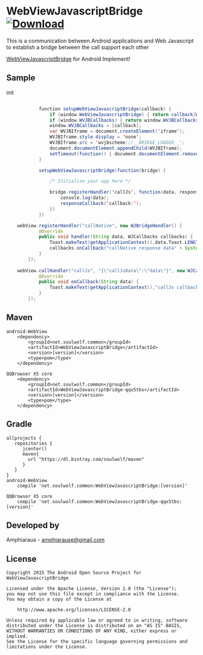 # WebViewJavascriptBridge[ ![Download](https://api.bintray.com/packages/soulwolf/maven/WebViewJavascriptBridge/images/download.svg) ](https://bintray.com/soulwolf/maven/WebViewJavascriptBridge/_latestVersion)
This is a communication between Android applications and Web Javascript to establish a bridge between the call support each other

<a href="https://github.com/marcuswestin/WebViewJavascriptBridge">WebViewJavascriptBridge</a> for Android Implement!

## Sample
init
```java

            function setupWebViewJavascriptBridge(callback) {
                if (window.WebViewJavascriptBridge) { return callback(WebViewJavascriptBridge); }
                if (window.WVJBCallbacks) { return window.WVJBCallbacks.push(callback); }
                window.WVJBCallbacks = [callback];
                var WVJBIframe = document.createElement('iframe');
                WVJBIframe.style.display = 'none';
                WVJBIframe.src = 'wvjbscheme://__BRIDGE_LOADED__';
                document.documentElement.appendChild(WVJBIframe);
                setTimeout(function() { document.documentElement.removeChild(WVJBIframe) }, 0)
            }

            setupWebViewJavascriptBridge(function(bridge) {

                /* Initialize your app here */

                bridge.registerHandler('callJs', function(data, responseCallback) {
                    console.log(data);
                    responseCallback('callback:');
                })
            })
````


```java
    webView.registerHandler("callNative", new WJBridgeHandler() {
            @Override
            public void handler(String data, WJCallbacks callbacks) {
                Toast.makeText(getApplicationContext(),data,Toast.LENGTH_SHORT).show();
                callbacks.onCallback("callNative response data" + System.currentTimeMillis());
            }
        });
        
    webView.callHandler("callJs", "{\"callJsData\":\"data\"}", new WJCallbacks() {
            @Override
            public void onCallback(String data) {
                Toast.makeText(getApplicationContext(),"callJs callback" + data,Toast.LENGTH_SHORT).show();
            }
        });
```
## Maven
    android-WebView
        <dependency>
            <groupId>net.soulwolf.common</groupId>
            <artifactId>WebViewJavascriptBridge</artifactId>
            <version>[version]</version>
            <type>pom</type>
        </dependency>
    	
    QQBrowser X5 core
        <dependency>
            <groupId>net.soulwolf.common</groupId>
            <artifactId>WebViewJavascriptBridge-qqx5tbs</artifactId>
            <version>[version]</version>
            <type>pom</type>
        </dependency> 
## Gradle
	allprojects {
       repositories {
          jcenter()
          maven{
            url "https://dl.bintray.com/soulwolf/maven"
          }
       }
	}
    android-WebView	
        compile 'net.soulwolf.common:WebViewJavascriptBridge:[version]'
        
    QQBrowser X5 core
        compile 'net.soulwolf.common:WebViewJavascriptBridge-qqx5tbs:[version]'

## Developed by
 Amphiaraus - <a href='javascript:'>amphiarause@gmail.com</a>


## License
	Copyright 2015 The Android Open Source Project for WebViewJavascriptBridge
	
	Licensed under the Apache License, Version 2.0 (the "License");
	you may not use this file except in compliance with the License.
	You may obtain a copy of the License at

	    http://www.apache.org/licenses/LICENSE-2.0
	
	Unless required by applicable law or agreed to in writing, software
	distributed under the License is distributed on an "AS IS" BASIS,
	WITHOUT WARRANTIES OR CONDITIONS OF ANY KIND, either express or implied.
	See the License for the specific language governing permissions and
	limitations under the License.


